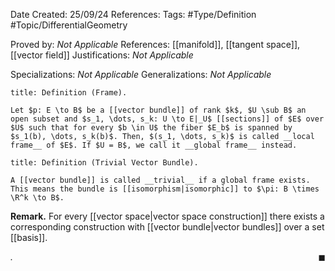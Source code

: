 <div class="topSpace"></div>

Date Created: 25/09/24
References: 
Tags: #Type/Definition #Topic/DifferentialGeometry

Proved by: <i>Not Applicable</i>
References: [[manifold]], [[tangent space]], [[vector field]]
Justifications: <i>Not Applicable</i>

Specializations: <i>Not Applicable</i>
Generalizations: <i>Not Applicable</i>

``` ad-Definition
title: Definition (Frame).

Let $p: E \to B$ be a [[vector bundle]] of rank $k$, $U \sub B$ an open subset and $s_1, \dots, s_k: U \to E|_U$ [[sections]] of $E$ over $U$ such that for every $b \in U$ the fiber $E_b$ is spanned by $s_1(b), \dots, s_k(b)$. Then, $(s_1, \dots, s_k)$ is called __local frame__ of $E$. If $U = B$, we call it __global frame__ instead.

```

``` ad-Definition
title: Definition (Trivial Vector Bundle).

A [[vector bundle]] is called __trivial__ if a global frame exists. This means the bundle is [[isomorphism|isomorphic]] to $\pi: B \times \R^k \to B$.

```

**Remark.**
For every [[vector space|vector space construction]] there exists a corresponding construction with [[vector bundle|vector bundles]] over a set [[basis]].

<i>.</i><span style="float:right;">$\blacksquare$</span>
